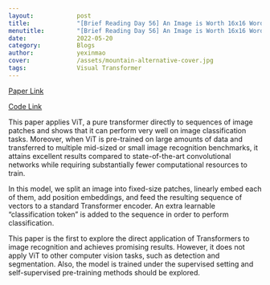 ```yaml
---
layout:            post
title:             "[Brief Reading Day 56] An Image is Worth 16x16 Words: Transformers for Image Recognition at Scale"
menutitle:         "[Brief Reading Day 56] An Image is Worth 16x16 Words: Transformers for Image Recognition at Scale"
date:              2022-05-20
category:          Blogs
author:            yexinmao
cover:             /assets/mountain-alternative-cover.jpg
tags:              Visual Transformer
---
```


[Paper Link](https://arxiv.org/pdf/2010.11929)

[Code Link](https://github.com/google-research/vision_transformer)

This paper applies ViT, a pure transformer directly to sequences of image patches and shows that it can perform very well on image classification tasks. 
Moreover, when ViT is pre-trained on large amounts of data and transferred to multiple mid-sized or small image recognition benchmarks, it attains excellent results compared to state-of-the-art convolutional networks while requiring substantially fewer computational resources to train.

In this model, we split an image into fixed-size patches, linearly embed each of them, add position embeddings, and feed the resulting sequence of vectors to a standard Transformer encoder. An extra learnable “classification token” is added to the sequence in order to perform classification.

This paper is the first to explore the direct application of Transformers to image recognition and achieves promising results. However, it does not apply ViT to other computer vision tasks, such as detection and segmentation. Also, the model is trained under the supervised setting and self-supervised pre-training methods should be explored.
